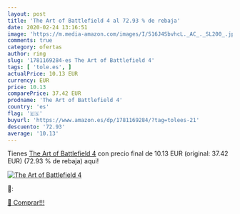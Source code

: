 ```yaml
---
layout: post
title: 'The Art of Battlefield 4 al 72.93 % de rebaja'
date: 2020-02-24 13:16:51
image: 'https://m.media-amazon.com/images/I/516J4SbvhcL._AC_._SL200_.jpg'
comments: true
category: ofertas
author: ring
slug: '1781169284-es The Art of Battlefield 4'
tags: [ 'tole.es', ]
actualPrice: 10.13 EUR
currency: EUR
price: 10.13
comparePrice: 37.42 EUR
prodname: 'The Art of Battlefield 4'
country: 'es'
flag: '🇪🇸'
buyurl: 'https://www.amazon.es/dp/1781169284/?tag=tolees-21'
descuento: '72.93'
average: '10.13'
---
```


Tienes [The Art of Battlefield 4](https://www.amazon.es/dp/1781169284/?tag=tolees-21) con precio final de  10.13 EUR (original: 37.42 EUR) (72.93 %  de rebaja) aqui!

[![The Art of Battlefield 4](https://m.media-amazon.com/images/I/516J4SbvhcL._AC_._SL200_.jpg)](https://www.amazon.es/dp/1781169284/?tag=tolees-21)

🔎:


[🛒 Comprar!!!](https://www.amazon.es/dp/1781169284/?tag=tolees-21)
